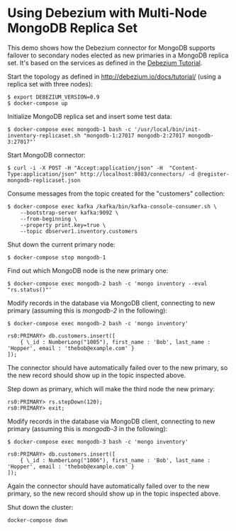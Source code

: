 # Using Debezium with Multi-Node MongoDB Replica Set

This demo shows how the Debezium connector for MongoDB supports failover to secondary nodes elected as new primaries in a MongoDB replica set.
It's based on the services as defined in the [Debezium Tutorial](http://debezium.io/docs/tutorial/).

Start the topology as defined in http://debezium.io/docs/tutorial/ (using a replica set with three nodes):

    $ export DEBEZIUM_VERSION=0.9
    $ docker-compose up

Initialize MongoDB replica set and insert some test data:

    $ docker-compose exec mongodb-1 bash -c '/usr/local/bin/init-inventory-replicaset.sh "mongodb-1:27017 mongodb-2:27017 mongodb-3:27017"'

Start MongoDB connector:

    $ curl -i -X POST -H "Accept:application/json" -H  "Content-Type:application/json" http://localhost:8083/connectors/ -d @register-mongodb-replicaset.json

Consume messages from the topic created for the "customers" collection:

    $ docker-compose exec kafka /kafka/bin/kafka-console-consumer.sh \
        --bootstrap-server kafka:9092 \
        --from-beginning \
        --property print.key=true \
        --topic dbserver1.inventory.customers

Shut down the current primary node:

    $ docker-compose stop mongodb-1

Find out which MongoDB node is the new primary one:

    $ docker-compose exec mongodb-2 bash -c 'mongo inventory --eval "rs.status()"'

Modify records in the database via MongoDB client, connecting to new primary
(assuming this is _mongodb-2_ in the following):

    $ docker-compose exec mongodb-2 bash -c 'mongo inventory'

    rs0:PRIMARY> db.customers.insert([
        { \_id : NumberLong("1005"), first_name : 'Bob', last_name : 'Hopper', email : 'thebob@example.com' }
    ]);

The connector should have automatically failed over to the new primary, so the new record should show up in the topic inspected above.

Step down as primary, which will make the third node the new primary:

    rs0:PRIMARY> rs.stepDown(120);
    rs0:PRIMARY> exit;

Modify records in the database via MongoDB client, connecting to new primary
(assuming this is _mongodb-3_ in the following):

    $ docker-compose exec mongodb-3 bash -c 'mongo inventory'

    rs0:PRIMARY> db.customers.insert([
        { \_id : NumberLong("1006"), first_name : 'Bob', last_name : 'Hopper', email : 'thebob@example.com' }
    ]);

Again the connector should have automatically failed over to the new primary, so the new record should show up in the topic inspected above.

Shut down the cluster:

    docker-compose down
